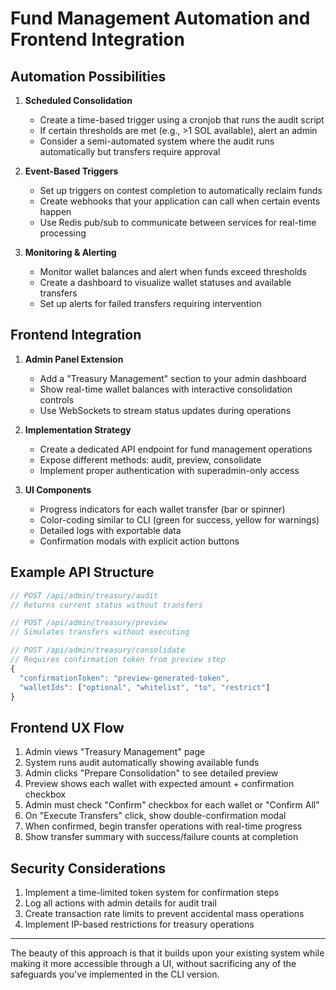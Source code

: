 # Fund Management Automation and Frontend Integration

## Automation Possibilities

1. **Scheduled Consolidation**
   - Create a time-based trigger using a cronjob that runs the audit script
   - If certain thresholds are met (e.g., >1 SOL available), alert an admin
   - Consider a semi-automated system where the audit runs automatically but transfers require approval

2. **Event-Based Triggers**
   - Set up triggers on contest completion to automatically reclaim funds
   - Create webhooks that your application can call when certain events happen
   - Use Redis pub/sub to communicate between services for real-time processing

3. **Monitoring & Alerting**
   - Monitor wallet balances and alert when funds exceed thresholds
   - Create a dashboard to visualize wallet statuses and available transfers
   - Set up alerts for failed transfers requiring intervention

## Frontend Integration

1. **Admin Panel Extension**
   - Add a "Treasury Management" section to your admin dashboard
   - Show real-time wallet balances with interactive consolidation controls
   - Use WebSockets to stream status updates during operations

2. **Implementation Strategy**
   - Create a dedicated API endpoint for fund management operations
   - Expose different methods: audit, preview, consolidate
   - Implement proper authentication with superadmin-only access

3. **UI Components**
   - Progress indicators for each wallet transfer (bar or spinner)
   - Color-coding similar to CLI (green for success, yellow for warnings)
   - Detailed logs with exportable data
   - Confirmation modals with explicit action buttons

## Example API Structure

```javascript
// POST /api/admin/treasury/audit
// Returns current status without transfers

// POST /api/admin/treasury/preview
// Simulates transfers without executing

// POST /api/admin/treasury/consolidate
// Requires confirmation token from preview step
{
  "confirmationToken": "preview-generated-token",
  "walletIds": ["optional", "whitelist", "to", "restrict"]
}
```

## Frontend UX Flow

1. Admin views "Treasury Management" page
2. System runs audit automatically showing available funds
3. Admin clicks "Prepare Consolidation" to see detailed preview
4. Preview shows each wallet with expected amount + confirmation checkbox
5. Admin must check "Confirm" checkbox for each wallet or "Confirm All"
6. On "Execute Transfers" click, show double-confirmation modal
7. When confirmed, begin transfer operations with real-time progress
8. Show transfer summary with success/failure counts at completion

## Security Considerations

1. Implement a time-limited token system for confirmation steps
2. Log all actions with admin details for audit trail
3. Create transaction rate limits to prevent accidental mass operations
4. Implement IP-based restrictions for treasury operations

---

The beauty of this approach is that it builds upon your existing system while making it more accessible through a UI, without sacrificing any of the safeguards you've implemented in the CLI version. 